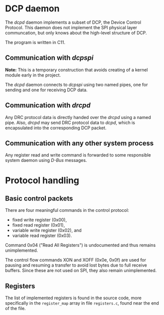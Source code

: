 # DCP daemon

The _dcpd_ daemon implements a subset of DCP, the Device Control Protocol. This
daemon does not implement the SPI physical layer communcation, but only knows
about the high-level structure of DCP.

The program is written in C11.

## Communication with _dcpspi_

**Note:** This is a temporary construction that avoids creating of a kernel
    module early in the project.

The _dcpd_ daemon connects to _dcpspi_ using two named pipes, one for sending
and one for receiving DCP data.

## Communication with _drcpd_

Any DRC protocol data is directly handed over the _drcpd_ using a named pipe.
Also, _drcpd_ may send DRC protocol data to _dcpd_, which is encapsulated into
the corresponding DCP packet.

## Communication with any other system process

Any register read and write command is forwarded to some responsible system
daemon using _D-Bus_ messages.


# Protocol handling

## Basic control packets

There are four meaningful commands in the control protocol:

- fixed write register (0x00),
- fixed read register (0x01),
- variable write register (0x02), and
- variable read register (0x03).

Command 0x04 ("Read All Registers") is undocumented and thus remains
unimplemented.

The control flow commands XON and XOFF (0x0e, 0x0f) are used for pausing and
resuming a transfer to avoid lost bytes due to full receive buffers. Since
these are not used on SPI, they also remain unimplemented.

## Registers

The list of implemented registers is found in the source code, more
specifically in the <code>register_map</code> array in file
<code>registers.c</code>, found near the end of the file.
